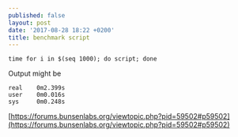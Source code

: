 ```yaml
---
published: false
layout: post
date: '2017-08-28 18:22 +0200'
title: benchmark script
---
```

    time for i in $(seq 1000); do script; done
    
Output might be

    real    0m2.399s
    user    0m0.016s
    sys     0m0.248s
    
[https://forums.bunsenlabs.org/viewtopic.php?pid=59502#p59502](https://forums.bunsenlabs.org/viewtopic.php?pid=59502#p59502)
